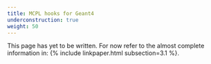 ```yaml
---
title: MCPL hooks for Geant4
underconstruction: true
weight: 50
---
```


This page has yet to be written. For now refer to the almost complete
information in: {% include linkpaper.html subsection=3.1 %}.
